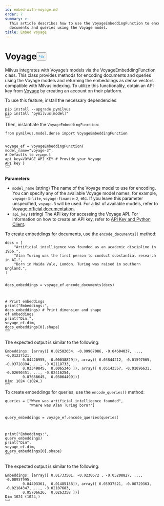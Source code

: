 ```yaml
---
id: embed-with-voyage.md
order: 7
summary: >-
  This article describes how to use the VoyageEmbeddingFunction to encode
  documents and queries using the Voyage model.
title: Embed Voyage
---
```

<h1 id="Voyage" class="common-anchor-header">Voyage<button data-href="#Voyage" class="anchor-icon" translate="no">
      <svg translate="no"
        aria-hidden="true"
        focusable="false"
        height="20"
        version="1.1"
        viewBox="0 0 16 16"
        width="16"
      >
        <path
          fill="#0092E4"
          fill-rule="evenodd"
          d="M4 9h1v1H4c-1.5 0-3-1.69-3-3.5S2.55 3 4 3h4c1.45 0 3 1.69 3 3.5 0 1.41-.91 2.72-2 3.25V8.59c.58-.45 1-1.27 1-2.09C10 5.22 8.98 4 8 4H4c-.98 0-2 1.22-2 2.5S3 9 4 9zm9-3h-1v1h1c1 0 2 1.22 2 2.5S13.98 12 13 12H9c-.98 0-2-1.22-2-2.5 0-.83.42-1.64 1-2.09V6.25c-1.09.53-2 1.84-2 3.25C6 11.31 7.55 13 9 13h4c1.45 0 3-1.69 3-3.5S14.5 6 13 6z"
        ></path>
      </svg>
    </button></h1><p>Milvus integrates with Voyage’s models via the VoyageEmbeddingFunction class. This class provides methods for encoding documents and queries using the Voyage models and returning the embeddings as dense vectors compatible with Milvus indexing. To utilize this functionality, obtain an API key from <a href="https://docs.voyageai.com/docs/api-key-and-installation">Voyage</a> by creating an account on their platform.</p>
<p>To use this feature, install the necessary dependencies:</p>
<pre><code translate="no" class="language-bash">pip install --upgrade pymilvus
pip install <span class="hljs-string">&quot;pymilvus[model]&quot;</span>
<button class="copy-code-btn"></button></code></pre>
<p>Then, instantiate the <code translate="no">VoyageEmbeddingFunction</code>:</p>
<pre><code translate="no" class="language-python"><span class="hljs-keyword">from</span> pymilvus.model.dense <span class="hljs-keyword">import</span> VoyageEmbeddingFunction

voyage_ef = VoyageEmbeddingFunction(
    model_name=<span class="hljs-string">&quot;voyage-3&quot;</span>, <span class="hljs-comment"># Defaults to `voyage-3`</span>
    api_key=VOYAGE_API_KEY <span class="hljs-comment"># Provide your Voyage API key</span>
)
<button class="copy-code-btn"></button></code></pre>
<p><strong>Parameters</strong>:</p>
<ul>
<li><code translate="no">model_name</code> (string)
The name of the Voyage model to use for encoding. You can specify any of the available Voyage model names, for example, <code translate="no">voyage-3-lite</code>, <code translate="no">voyage-finance-2</code>, etc. If you leave this parameter unspecified, <code translate="no">voyage-3</code> will be used. For a list of available models, refer to <a href="https://docs.voyageai.com/docs/embeddings">Voyage official documentation</a>.</li>
<li><code translate="no">api_key</code> (string)
The API key for accessing the Voyage API. For information on how to create an API key, refer to <a href="https://docs.voyageai.com/docs/api-key-and-installation">API Key and Python Client</a>.</li>
</ul>
<p>To create embeddings for documents, use the <code translate="no">encode_documents()</code> method:</p>
<pre><code translate="no" class="language-python">docs = [
    <span class="hljs-string">&quot;Artificial intelligence was founded as an academic discipline in 1956.&quot;</span>,
    <span class="hljs-string">&quot;Alan Turing was the first person to conduct substantial research in AI.&quot;</span>,
    <span class="hljs-string">&quot;Born in Maida Vale, London, Turing was raised in southern England.&quot;</span>,
]

docs_embeddings = voyage_ef.encode_documents(docs)

<span class="hljs-comment"># Print embeddings</span>
<span class="hljs-built_in">print</span>(<span class="hljs-string">&quot;Embeddings:&quot;</span>, docs_embeddings)
<span class="hljs-comment"># Print dimension and shape of embeddings</span>
<span class="hljs-built_in">print</span>(<span class="hljs-string">&quot;Dim:&quot;</span>, voyage_ef.dim, docs_embeddings[<span class="hljs-number">0</span>].shape)
<button class="copy-code-btn"></button></code></pre>
<p>The expected output is similar to the following:</p>
<pre><code translate="no" class="language-python">Embeddings: [array([ 0.02582654, -0.00907086, -0.04604037, ..., -0.01227521,
        0.04420955, -0.00038829]), array([ 0.03844212, -0.01597065, -0.03728884, ..., -0.02118733,
        0.03349845,  0.0065346 ]), array([ 0.05143557, -0.01096631, -0.02690451, ..., -0.02416254,
        0.07658645,  0.03064499])]
Dim: 1024 (1024,)
<button class="copy-code-btn"></button></code></pre>
<p>To create embeddings for queries, use the <code translate="no">encode_queries()</code> method:</p>
<pre><code translate="no" class="language-python">queries = [<span class="hljs-string">&quot;When was artificial intelligence founded&quot;</span>, 
           <span class="hljs-string">&quot;Where was Alan Turing born?&quot;</span>]

query_embeddings = voyage_ef.encode_queries(queries)

<span class="hljs-built_in">print</span>(<span class="hljs-string">&quot;Embeddings:&quot;</span>, query_embeddings)
<span class="hljs-built_in">print</span>(<span class="hljs-string">&quot;Dim&quot;</span>, voyage_ef.dim, query_embeddings[<span class="hljs-number">0</span>].shape)
<button class="copy-code-btn"></button></code></pre>
<p>The expected output is similar to the following:</p>
<pre><code translate="no" class="language-python">Embeddings: [array([ 0.01733501, -0.0230672 , -0.05208827, ..., -0.00957995,
        0.04493361,  0.01485138]), array([ 0.05937521, -0.00729363, -0.02184347, ..., -0.02107683,
        0.05706626,  0.0263358 ])]
Dim 1024 (1024,)
<button class="copy-code-btn"></button></code></pre>

